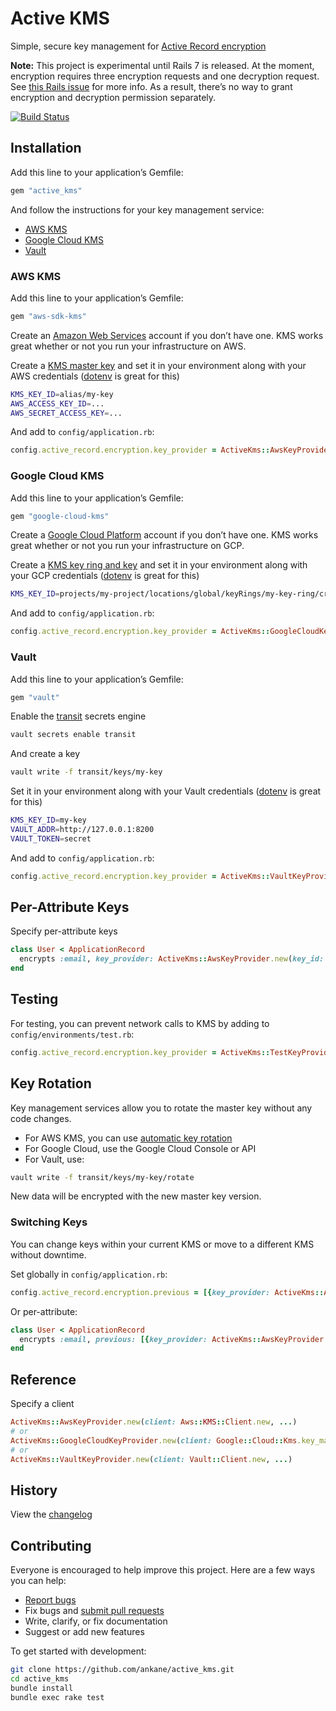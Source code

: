 # Active KMS

Simple, secure key management for [Active Record encryption](https://edgeguides.rubyonrails.org/active_record_encryption.html)

**Note:** This project is experimental until Rails 7 is released. At the moment, encryption requires three encryption requests and one decryption request. See [this Rails issue](https://github.com/rails/rails/issues/42388) for more info. As a result, there’s no way to grant encryption and decryption permission separately.

[![Build Status](https://github.com/ankane/active_kms/workflows/build/badge.svg?branch=master)](https://github.com/ankane/active_kms/actions)

## Installation

Add this line to your application’s Gemfile:

```ruby
gem "active_kms"
```

And follow the instructions for your key management service:

- [AWS KMS](#aws-kms)
- [Google Cloud KMS](#google-cloud-kms)
- [Vault](#vault)

### AWS KMS

Add this line to your application’s Gemfile:

```ruby
gem "aws-sdk-kms"
```

Create an [Amazon Web Services](https://aws.amazon.com/) account if you don’t have one. KMS works great whether or not you run your infrastructure on AWS.

Create a [KMS master key](https://console.aws.amazon.com/kms/home#/kms/keys) and set it in your environment along with your AWS credentials ([dotenv](https://github.com/bkeepers/dotenv) is great for this)

```sh
KMS_KEY_ID=alias/my-key
AWS_ACCESS_KEY_ID=...
AWS_SECRET_ACCESS_KEY=...
```

And add to `config/application.rb`:

```ruby
config.active_record.encryption.key_provider = ActiveKms::AwsKeyProvider.new(key_id: ENV["KMS_KEY_ID"])
```

### Google Cloud KMS

Add this line to your application’s Gemfile:

```ruby
gem "google-cloud-kms"
```

Create a [Google Cloud Platform](https://cloud.google.com/) account if you don’t have one. KMS works great whether or not you run your infrastructure on GCP.

Create a [KMS key ring and key](https://console.cloud.google.com/iam-admin/kms) and set it in your environment along with your GCP credentials ([dotenv](https://github.com/bkeepers/dotenv) is great for this)

```sh
KMS_KEY_ID=projects/my-project/locations/global/keyRings/my-key-ring/cryptoKeys/my-key
```

And add to `config/application.rb`:

```ruby
config.active_record.encryption.key_provider = ActiveKms::GoogleCloudKeyProvider.new(key_id: ENV["KMS_KEY_ID"])
```

### Vault

Add this line to your application’s Gemfile:

```ruby
gem "vault"
```

Enable the [transit](https://www.vaultproject.io/docs/secrets/transit/index.html) secrets engine

```sh
vault secrets enable transit
```

And create a key

```sh
vault write -f transit/keys/my-key
```

Set it in your environment along with your Vault credentials ([dotenv](https://github.com/bkeepers/dotenv) is great for this)

```sh
KMS_KEY_ID=my-key
VAULT_ADDR=http://127.0.0.1:8200
VAULT_TOKEN=secret
```

And add to `config/application.rb`:

```ruby
config.active_record.encryption.key_provider = ActiveKms::VaultKeyProvider.new(key_id: ENV["KMS_KEY_ID"])
```

## Per-Attribute Keys

Specify per-attribute keys

```ruby
class User < ApplicationRecord
  encrypts :email, key_provider: ActiveKms::AwsKeyProvider.new(key_id: "...")
end
```

## Testing

For testing, you can prevent network calls to KMS by adding to `config/environments/test.rb`:

```ruby
config.active_record.encryption.key_provider = ActiveKms::TestKeyProvider.new
```

## Key Rotation

Key management services allow you to rotate the master key without any code changes.

- For AWS KMS, you can use [automatic key rotation](https://docs.aws.amazon.com/kms/latest/developerguide/rotate-keys.html)
- For Google Cloud, use the Google Cloud Console or API
- For Vault, use:

```sh
vault write -f transit/keys/my-key/rotate
```

New data will be encrypted with the new master key version.

### Switching Keys

You can change keys within your current KMS or move to a different KMS without downtime.

Set globally in `config/application.rb`:

```ruby
config.active_record.encryption.previous = [{key_provider: ActiveKms::AwsKeyProvider.new(key_id: "...")}]
```

Or per-attribute:

```ruby
class User < ApplicationRecord
  encrypts :email, previous: [{key_provider: ActiveKms::AwsKeyProvider.new(key_id: "...")}]
end
```

## Reference

Specify a client

```ruby
ActiveKms::AwsKeyProvider.new(client: Aws::KMS::Client.new, ...)
# or
ActiveKms::GoogleCloudKeyProvider.new(client: Google::Cloud::Kms.key_management_service, ...)
# or
ActiveKms::VaultKeyProvider.new(client: Vault::Client.new, ...)
```

## History

View the [changelog](https://github.com/ankane/active_kms/blob/master/CHANGELOG.md)

## Contributing

Everyone is encouraged to help improve this project. Here are a few ways you can help:

- [Report bugs](https://github.com/ankane/active_kms/issues)
- Fix bugs and [submit pull requests](https://github.com/ankane/active_kms/pulls)
- Write, clarify, or fix documentation
- Suggest or add new features

To get started with development:

```sh
git clone https://github.com/ankane/active_kms.git
cd active_kms
bundle install
bundle exec rake test
```
